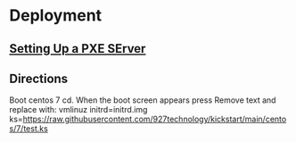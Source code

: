 # Deployment

## [Setting Up a PXE SErver](deployment.md)



## Directions
Boot centos 7 cd.  When the boot screen appears press <TAB>
Remove text and replace with:
vmlinuz initrd=initrd.img ks=https://raw.githubusercontent.com/927technology/kickstart/main/centos/7/test.ks
